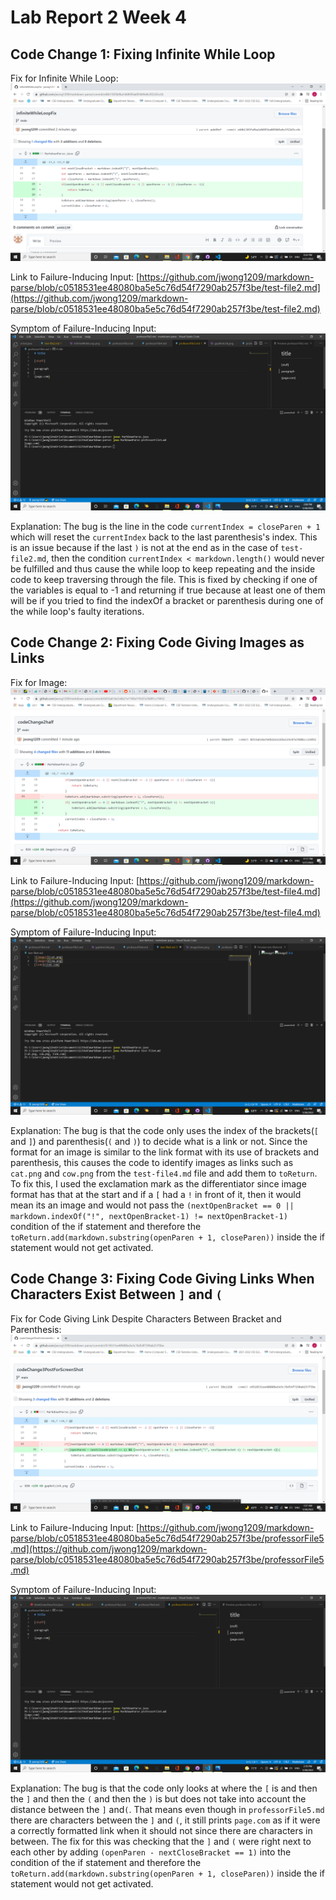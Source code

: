 # **Lab Report 2 Week 4**

## Code Change 1: Fixing Infinite While Loop
Fix for Infinite While Loop: ![infiniteWhileLoopFix](infiniteWhileLoopFix.png)

Link to Failure-Inducing Input: [https://github.com/jwong1209/markdown-parse/blob/c0518531ee48080ba5e5c76d54f7290ab257f3be/test-file2.md](https://github.com/jwong1209/markdown-parse/blob/c0518531ee48080ba5e5c76d54f7290ab257f3be/test-file2.md)

Symptom of Failure-Inducing Input: 
![Infinite While Loop](infiniteWhileLoop.png)

Explanation: The bug is the line in the code `currentIndex = closeParen + 1` which will reset the `currentIndex` back to the last parenthesis's index. This is an issue because if the last `)` is not at the end as in the case of `test-file2.md`, then the condition `currentIndex < markdown.length()` would never be fulfilled and thus cause the while loop to keep repeating and the inside code to keep traversing through the file. This is fixed by checking if one of the variables is equal to -1 and returning if true because at least one of them will be if you tried to find the indexOf a bracket or parenthesis during one of the while loop's faulty iterations.

## Code Change 2: Fixing Code Giving Images as Links
Fix for Image: ![imageGivenFix](imageGivenFix.png)

Link to Failure-Inducing Input: [https://github.com/jwong1209/markdown-parse/blob/c0518531ee48080ba5e5c76d54f7290ab257f3be/test-file4.md](https://github.com/jwong1209/markdown-parse/blob/c0518531ee48080ba5e5c76d54f7290ab257f3be/test-file4.md)

Symptom of Failure-Inducing Input:
![imageGiven](imageGiven.png)

Explanation: The bug is that the code only uses the index of the brackets(`[` and `]`) and parenthesis(`(` and `)`) to decide what is a link or not. Since the format for an image is similar to the link format with its use of brackets and parenthesis, this causes the code to identify images as links  such as `cat.png` and `cow.png` from the `test-file4.md` file and add them to `toReturn`. To fix this, I used the exclamation mark as the differentiator since image format has that at the start and if a `[` had a `!` in front of it, then it would mean its an image and would not pass the `(nextOpenBracket == 0 || markdown.indexOf("!", nextOpenBracket-1) != nextOpenBracket-1)` condition of the if statement and therefore the `toReturn.add(markdown.substring(openParen + 1, closeParen))` inside the if statement would not get activated. 

## Code Change 3: Fixing Code Giving Links When Characters Exist Between `]` and `(`
Fix for Code Giving Link Despite Characters Between Bracket and Parenthesis:
![gapNotLinkFix](gapNotLinkFix.png)

Link to Failure-Inducing Input: 
[https://github.com/jwong1209/markdown-parse/blob/c0518531ee48080ba5e5c76d54f7290ab257f3be/professorFile5.md](https://github.com/jwong1209/markdown-parse/blob/c0518531ee48080ba5e5c76d54f7290ab257f3be/professorFile5.md)

Symptom of Failure-Inducing Input:
![gapNotLink](gapNotLink.png)

Explanation: The bug is that the code only looks at where the `[` is and then the `]` and then the `(` and then the `)` is but does not take into account the distance between the `]` and`(`. That means even though in `professorFile5.md` there are characters between the `]` and `(`, it still prints `page.com` as if it were a correctly formatted link when it should not since there are characters in between. The fix for this was checking that the `]` and `(` were right next to each other by adding `(openParen - nextCloseBracket == 1)` into the condition of the if statement and therefore the `toReturn.add(markdown.substring(openParen + 1, closeParen))` inside the if statement would not get activated. 